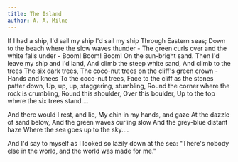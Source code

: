 ```yaml
---
title: The Island
author: A. A. Milne
---
```


If I had a ship,
I'd sail my ship
I'd sail my ship
Through Eastern seas;
Down to the beach where the slow waves thunder -
The green curls over and the white falls under -
Boom! Boom! Boom!
On the sun-bright sand.
Then I'd leave my ship and I'd land,
And climb the steep white sand,
And climb to the trees
The six dark trees,
The coco-nut trees on the cliff's green crown -
Hands and knees
To the coco-nut trees,
Face to the cliff as the stones patter down,
Up, up, up, staggering, stumbling,
Round the corner where the rock is crumbling,
Round this shoulder,
Over this boulder,
Up to the top where the six trees stand....

And there would I rest, and lie,
My chin in my hands, and gaze
At the dazzle of sand below,
And the green waves curling slow
And the grey-blue distant haze
Where the sea goes up to the sky....

And I'd say to myself as I looked so lazily down at the sea:
"There's nobody else in the world, and the world was made for me."
